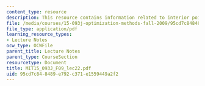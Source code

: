 ```yaml
---
content_type: resource
description: This resource contains information related to interior point methods.
file: /media/courses/15-093j-optimization-methods-fall-2009/95cd7c848489e792c371e1559449a2f2_MIT15_093J_F09_lec22.pdf
file_type: application/pdf
learning_resource_types:
- Lecture Notes
ocw_type: OCWFile
parent_title: Lecture Notes
parent_type: CourseSection
resourcetype: Document
title: MIT15_093J_F09_lec22.pdf
uid: 95cd7c84-8489-e792-c371-e1559449a2f2
---
```

